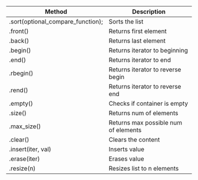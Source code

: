 | Method                            | Description                          |
| --------------------------------- | ------------------------------------ |
| .sort(optional_compare_function); | Sorts the list                       |
| .front()                          | Returns first element                |
| .back()                           | Returns last element                 |
| .begin()                          | Returns iterator to beginning        |
| .end()                            | Returns iterator to end              |
| .rbegin()                         | Returns iterator to reverse begin    |
| .rend()                           | Returns iterator to reverse end      |
| .empty()                          | Checks if container is empty         |
| .size()                           | Returns num of elements              |
| .max_size()                       | Returns max possible num of elements |
| .clear()                          | Clears the content                   |
| .insert(iter, val)                | Inserts value                        |
| .erase(iter)                      | Erases value                         |
| .resize(n)                        | Resizes list to n elements           |
